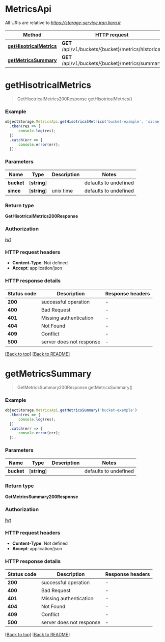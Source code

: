 # MetricsApi

All URIs are relative to *https://storage-service.iran.liara.ir*

Method | HTTP request | Description
------------- | ------------- | -------------
[**getHisotricalMetrics**](MetricsApi.md#getHisotricalMetrics) | **GET** /api/v1/buckets/{bucket}/metrics/historical | hisotrical metrics
[**getMetricsSummary**](MetricsApi.md#getMetricsSummary) | **GET** /api/v1/buckets/{bucket}/metrics/summary | metrics summary


# **getHisotricalMetrics**
> GetHisotricalMetrics200Response getHisotricalMetrics()


### Example


```typescript
objectStorage.MetricsApi.getHisotricalMetrics('bucket-example', 'sicne-example')
  .then(res => {
      console.log(res);
  })
  .catch(err => {
      console.error(err);
  });

```


### Parameters

Name | Type | Description  | Notes
------------- | ------------- | ------------- | -------------
 **bucket** | [**string**] |  | defaults to undefined
 **since** | [**string**] | unix time | defaults to undefined


### Return type

**GetHisotricalMetrics200Response**

### Authorization

[jwt](../../README.md#jwt)

### HTTP request headers

 - **Content-Type**: Not defined
 - **Accept**: application/json


### HTTP response details
| Status code | Description | Response headers |
|-------------|-------------|------------------|
**200** | successful operation |  -  |
**400** | Bad Request |  -  |
**401** | Missing authentication |  -  |
**404** | Not Found |  -  |
**409** | Conflict |  -  |
**500** | server does not response |  -  |

[[Back to top]](#) [[Back to README]](./../../README.md)

# **getMetricsSummary**
> GetMetricsSummary200Response getMetricsSummary()


### Example


```typescript
objectStorage.MetricsApi.getMetricsSummary('bucket-example')
  .then(res => {
      console.log(res);
  })
  .catch(err => {
      console.error(err);
  });

```


### Parameters

Name | Type | Description  | Notes
------------- | ------------- | ------------- | -------------
 **bucket** | [**string**] |  | defaults to undefined


### Return type

**GetMetricsSummary200Response**

### Authorization

[jwt](../../README.md#jwt)

### HTTP request headers

 - **Content-Type**: Not defined
 - **Accept**: application/json


### HTTP response details
| Status code | Description | Response headers |
|-------------|-------------|------------------|
**200** | successful operation |  -  |
**400** | Bad Request |  -  |
**401** | Missing authentication |  -  |
**404** | Not Found |  -  |
**409** | Conflict |  -  |
**500** | server does not response |  -  |

[[Back to top]](#) [[Back to README]](./../../README.md)


